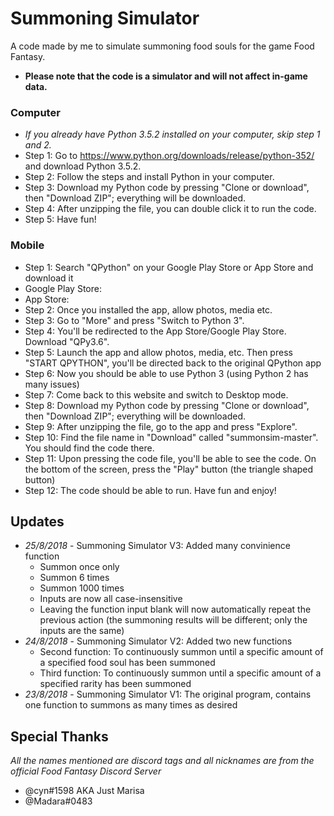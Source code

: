 # Summoning Simulator
 A code made by me to simulate summoning food souls for the game Food Fantasy.
 * **Please note that the code is a simulator and will not affect in-game data.**
### Computer
 * *If you already have Python 3.5.2 installed on your computer, skip step 1 and 2.*
 * Step 1: Go to https://www.python.org/downloads/release/python-352/ and download Python 3.5.2.
 * Step 2: Follow the steps and install Python in your computer.
 * Step 3: Download my Python code by pressing "Clone or download", then "Download ZIP"; everything will be downloaded.
 * Step 4: After unzipping the file, you can double click it to run the code.
 * Step 5: Have fun!
### Mobile
 * Step 1: Search "QPython" on your Google Play Store or App Store and download it
  * Google Play Store: 
  * App Store: 
 * Step 2: Once you installed the app, allow photos, media etc.
 * Step 3: Go to "More" and press "Switch to Python 3".
 * Step 4: You'll be redirected to the App Store/Google Play Store. Download "QPy3.6".
 * Step 5: Launch the app and allow photos, media, etc. Then press "START QPYTHON", you'll be directed back to the original QPython app
 * Step 6: Now you should be able to use Python 3 (using Python 2 has many issues)
 * Step 7: Come back to this website and switch to Desktop mode.
 * Step 8: Download my Python code by pressing "Clone or download", then "Download ZIP"; everything will be downloaded.
 * Step 9: After unzipping the file, go to the app and press "Explore".
 * Step 10: Find the file name in "Download" called "summonsim-master". You should find the code there.
 * Step 11: Upon pressing the code file, you'll be able to see the code. On the bottom of the screen, press the "Play" button (the triangle shaped button)
 * Step 12: The code should be able to run. Have fun and enjoy!
## Updates
 * _25/8/2018_ - Summoning Simulator V3: Added many convinience function
   * Summon once only
   * Summon 6 times
   * Summon 1000 times
   * Inputs are now all case-insensitive
   * Leaving the function input blank will now automatically repeat the previous action (the summoning results will be different; only the inputs are the same)
 * _24/8/2018_ - Summoning Simulator V2: Added two new functions
    * Second function: To continuously summon until a specific amount of a specified food soul has been summoned
    * Third function: To continuously summon until a specific amount of a specified rarity has been summoned
 * _23/8/2018_ - Summoning Simulator V1: The original program, contains one function to summons as many times as desired
## Special Thanks
_All the names mentioned are discord tags and all nicknames are from the official Food Fantasy Discord Server_
* @cyn#1598 AKA Just Marisa
* @Madara#0483
